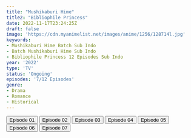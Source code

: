 ```yaml
---
title: "Mushikaburi Hime"
title2: "Bibliophile Princess"
date: 2022-11-17T23:24:25Z
draft: false
image: 'https://cdn.myanimelist.net/images/anime/1256/128714l.jpg'
keywords:
- Mushikaburi Hime Batch Sub Indo
- Batch Mushikaburi Hime Sub Indo
- Bibliophile Princess 12 Episodes Sub Indo
year: '2022'
type: 'TV'
status: 'Ongoing'
episodes: '7/12 Episodes'
genre:
- Drama
- Romance
- Historical
---
```


<div class="d-g gg-5 gtc-r ai-c">
<button onclick="window.open('?arc=JhrtVFNjcK_20221007/1/MP4/Kuramanime-BBLPC-01-480p-Doro','_blank')">Episode 01</button>
<button onclick="window.open('?arc=8OnQ3huJwz_20221014/2/MP4/Kuramanime-BBLPC-02-480p-Doro','_blank')">Episode 02</button>
<button onclick="window.open('?arc=1DLdP89Q8S_20221021/3/MP4/Kuramanime-BBLPC-03-480p-Doro','_blank')">Episode 03</button>
<button onclick="window.open('?arc=B8WBGVREJI_20221028/4/MP4/Kuramanime-BBLPC-04-480p-Doro','_blank')">Episode 04</button>
<button onclick="window.open('?arc=20221103_Kusagiri-asia-Mushihime-05-480p-mp4/Kusagiri.asia_Mushihime--05_480p','_blank')">Episode 05</button>
<button onclick="window.open('?arc=RE16nhT0PO_20221111/6/MP4/Kuramanime-BBLPC-06-480p-Doro','_blank')">Episode 06</button>
<button onclick="window.open('?arc=tdELZHwhhG_20221118/7/MP4/Kuramanime-BBLPC-07-480p-Doro','_blank')">Episode 07</button>
</div>